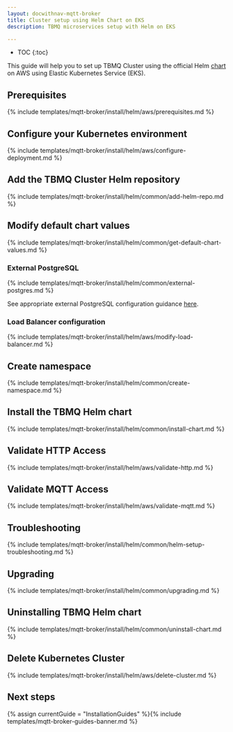 ```yaml
---
layout: docwithnav-mqtt-broker
title: Cluster setup using Helm Chart on EKS
description: TBMQ microservices setup with Helm on EKS

---
```


* TOC
{:toc}

This guide will help you to set up TBMQ Cluster using the official Helm [chart](https://artifacthub.io/packages/helm/tbmq-helm-chart/tbmq-cluster) 
on AWS using Elastic Kubernetes Service (EKS).

## Prerequisites

{% include templates/mqtt-broker/install/helm/aws/prerequisites.md %}

## Configure your Kubernetes environment

{% include templates/mqtt-broker/install/helm/aws/configure-deployment.md %}

## Add the TBMQ Cluster Helm repository

{% include templates/mqtt-broker/install/helm/common/add-helm-repo.md %}

## Modify default chart values

{% include templates/mqtt-broker/install/helm/common/get-default-chart-values.md %}

### External PostgreSQL

{% include templates/mqtt-broker/install/helm/common/external-postgres.md %}

See appropriate external PostgreSQL configuration guidance [here](). 

### Load Balancer configuration

{% include templates/mqtt-broker/install/helm/aws/modify-load-balancer.md %}

## Create namespace

{% include templates/mqtt-broker/install/helm/common/create-namespace.md %}

## Install the TBMQ Helm chart

{% include templates/mqtt-broker/install/helm/common/install-chart.md %}

## Validate HTTP Access

{% include templates/mqtt-broker/install/helm/aws/validate-http.md %}

## Validate MQTT Access

{% include templates/mqtt-broker/install/helm/aws/validate-mqtt.md %}

## Troubleshooting

{% include templates/mqtt-broker/install/helm/common/helm-setup-troubleshooting.md %}

## Upgrading

{% include templates/mqtt-broker/install/helm/common/upgrading.md %}

## Uninstalling TBMQ Helm chart

{% include templates/mqtt-broker/install/helm/common/uninstall-chart.md %}

## Delete Kubernetes Cluster

{% include templates/mqtt-broker/install/helm/aws/delete-cluster.md %}

## Next steps

{% assign currentGuide = "InstallationGuides" %}{% include templates/mqtt-broker-guides-banner.md %}
